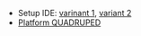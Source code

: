 - Setup IDE: [varinant 1](https://youtu.be/fLnzplsCBis?si=Z6gVyN86V9VajqKt), [variant 2](https://youtu.be/7T4tldOe-u4?si=j_bHNoy1uwSkwnB3)
- [Platform QUADRUPED](https://iarduino.ru/shop/Nabor/robot-laquo-quadruped-raquo---polnyy-nabor.html)